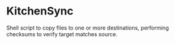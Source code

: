# KitchenSync

Shell script to copy files to one or more destinations, performing checksums to verify target matches source.
